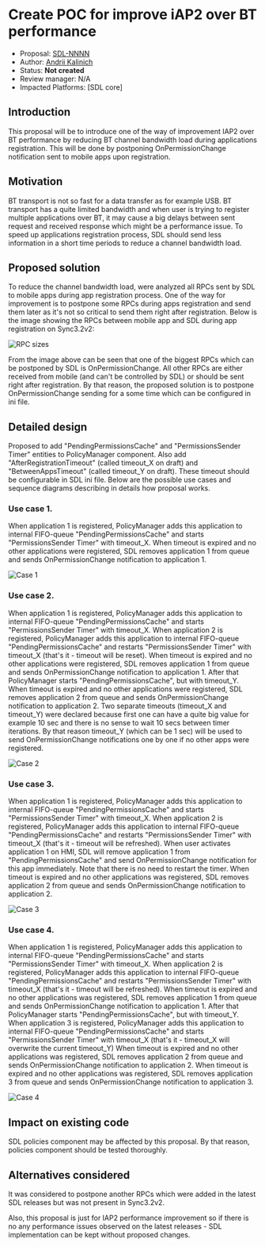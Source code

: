 # Create POC for improve iAP2 over BT performance

* Proposal: [SDL-NNNN](NNNN-improve-iap2-bt-performance.md)
* Author: [Andrii Kalinich](https://github.com/AKalinich-Luxoft)
* Status: **Not created**
* Review manager: N/A
* Impacted Platforms: [SDL core]

## Introduction

This proposal will be to introduce one of the way of improvement IAP2 over BT performance by reducing BT channel bandwidth load during applications registration. This will be done by postponing OnPermissionChange notification sent to mobile apps upon registration.

## Motivation

BT transport is not so fast for a data transfer as for example USB. BT transport has a quite limited bandwidth and when user is trying to register multiple applications over BT, it may cause a big delays between sent request and received response which might be a performance issue. To speed up applications registration process, SDL should send less information in a short time periods to reduce a channel bandwidth load.

## Proposed solution

To reduce the channel bandwidth load, were analyzed all RPCs sent by SDL to mobile apps during app registration process.
One of the way for improvement is to postpone some RPCs during apps registration and send them later as it's not so critical to send them right after registration.
Below is the image showing the RPCs between mobile app and SDL during app registration on Sync3.2v2:

![RPC sizes](https://github.com/AKalinich-Luxoft/sdl_evolution/blob/feature/improve_IAP2_BT_performance/assets/proposals/RPC_size.png)

From the image above can be seen that one of the biggest RPCs which can be postponed by SDL is OnPermissionChange.
All other RPCs are either received from mobile (and can't be controlled by SDL) or should be sent right after registration.
By that reason, the proposed solution is to postpone OnPermissionChange sending for a some time which can be configured in ini file.


## Detailed design

Proposed to add "PendingPermissionsCache" and "PermissionsSender Timer" entities to PolicyManager component.
Also add "AfterRegistrationTimeout" (called timeout_X on draft) and "BetweenAppsTimeout" (called timeout_Y on draft). These timeout should be configurable in SDL ini file.
Below are the possible use cases and sequence diagrams describing in details how proposal works.

### Use case 1.

When application 1 is registered, PolicyManager adds this application to internal FIFO-queue "PendingPermissionsCache" and starts "PermissionsSender Timer" with timeout_X. When timeout is expired and no other applications were registered, SDL removes application 1 from queue and sends OnPermissionChange notification to application 1.

![Case 1](https://github.com/AKalinich-Luxoft/sdl_evolution/blob/feature/improve_IAP2_BT_performance/assets/proposals/Case4.png)

### Use case 2.

When application 1 is registered, PolicyManager adds this application to internal FIFO-queue "PendingPermissionsCache" and starts "PermissionsSender Timer" with timeout_X.
When application 2 is registered, PolicyManager adds this application to internal FIFO-queue "PendingPermissionsCache" and restarts "PermissionsSender Timer" with timeout_X (that's it - timeout will be reset).
When timeout is expired and no other applications were registered, SDL removes application 1 from queue and sends OnPermissionChange notification to application 1.
After that PolicyManager starts "PendingPermissionsCache", but with timeout_Y.
When timeout is expired and no other applications were registered, SDL removes application 2 from queue and sends OnPermissionChange notification to application 2.
Two separate timeouts (timeout_X and timeout_Y) were declared because first one can have a quite big value for example 10 sec and there is no sense to wait 10 secs between timer iterations. By that reason timeout_Y (which can be 1 sec) will be used to send OnPermissionChange notifications one by one if no other apps were registered.

![Case 2](https://github.com/AKalinich-Luxoft/sdl_evolution/blob/feature/improve_IAP2_BT_performance/assets/proposals/Case1.png)

### Use case 3.

When application 1 is registered, PolicyManager adds this application to internal FIFO-queue "PendingPermissionsCache" and starts "PermissionsSender Timer" with timeout_X.
When application 2 is registered, PolicyManager adds this application to internal FIFO-queue "PendingPermissionsCache" and restarts "PermissionsSender Timer" with timeout_X (that's it - timeout will be refreshed).
When user activates application 1 on HMI, SDL will remove application 1 from "PendingPermissionsCache" and send OnPermissionChange notification for this app immediately. Note that there is no need to restart the timer.
When timeout is expired and no other applications was registered, SDL removes application 2 from queue and sends OnPermissionChange notification to application 2.

![Case 3](https://github.com/AKalinich-Luxoft/sdl_evolution/blob/feature/improve_IAP2_BT_performance/assets/proposals/Case3.png)

### Use case 4.

When application 1 is registered, PolicyManager adds this application to internal FIFO-queue "PendingPermissionsCache" and starts "PermissionsSender Timer" with timeout_X.
When application 2 is registered, PolicyManager adds this application to internal FIFO-queue "PendingPermissionsCache" and restarts "PermissionsSender Timer" with timeout_X (that's it - timeout will be refreshed).
When timeout is expired and no other applications was registered, SDL removes application 1 from queue and sends OnPermissionChange notification to application 1.
After that PolicyManager starts "PendingPermissionsCache", but with timeout_Y.
When application 3 is registered, PolicyManager adds this application to internal FIFO-queue "PendingPermissionsCache" and starts "PermissionsSender Timer" with timeout_X (that's it - timeout_X will overwrite the current timeout_Y)
When timeout is expired and no other applications was registered, SDL removes application 2 from queue and sends OnPermissionChange notification to application 2.
When timeout is expired and no other applications was registered, SDL removes application 3 from queue and sends OnPermissionChange notification to application 3.

![Case 4](https://github.com/AKalinich-Luxoft/sdl_evolution/blob/feature/improve_IAP2_BT_performance/assets/proposals/Case2.png)

## Impact on existing code

SDL policies component may be affected by this proposal. By that reason, policies component should be tested thoroughly.

## Alternatives considered

It was considered to postpone another RPCs which were added in the latest SDL releases but was not present in Sync3.2v2.

Also, this proposal is just for IAP2 performance improvement so if there is no any performance issues observed on the latest releases - SDL implementation can be kept without proposed changes.
